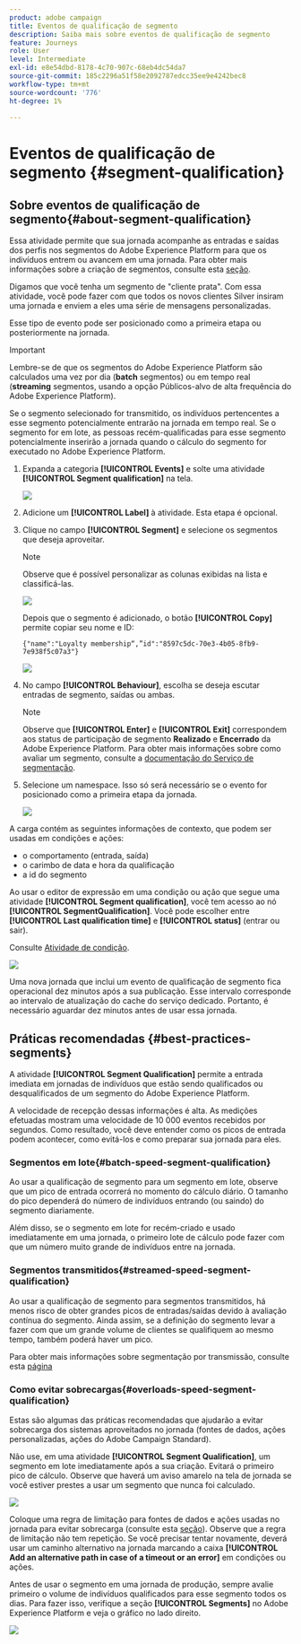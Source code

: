 ```yaml
---
product: adobe campaign
title: Eventos de qualificação de segmento
description: Saiba mais sobre eventos de qualificação de segmento
feature: Journeys
role: User
level: Intermediate
exl-id: e8e54dbd-8178-4c70-907c-68eb4dc54da7
source-git-commit: 185c2296a51f58e2092787edcc35ee9e4242bec8
workflow-type: tm+mt
source-wordcount: '776'
ht-degree: 1%

---
```


# Eventos de qualificação de segmento {#segment-qualification}

## Sobre eventos de qualificação de segmento{#about-segment-qualification}

Essa atividade permite que sua jornada acompanhe as entradas e saídas dos perfis nos segmentos do Adobe Experience Platform para que os indivíduos entrem ou avancem em uma jornada. Para obter mais informações sobre a criação de segmentos, consulte esta [seção](../segment/about-segments.md).

Digamos que você tenha um segmento de &quot;cliente prata&quot;. Com essa atividade, você pode fazer com que todos os novos clientes Silver insiram uma jornada e enviem a eles uma série de mensagens personalizadas.

Esse tipo de evento pode ser posicionado como a primeira etapa ou posteriormente na jornada.

>[!IMPORTANT]
>
>Lembre-se de que os segmentos do Adobe Experience Platform são calculados uma vez por dia (**batch** segmentos) ou em tempo real (**streaming** segmentos, usando a opção Públicos-alvo de alta frequência do Adobe Experience Platform).
>
>Se o segmento selecionado for transmitido, os indivíduos pertencentes a esse segmento potencialmente entrarão na jornada em tempo real. Se o segmento for em lote, as pessoas recém-qualificadas para esse segmento potencialmente inserirão a jornada quando o cálculo do segmento for executado no Adobe Experience Platform.


1. Expanda a categoria **[!UICONTROL Events]** e solte uma atividade **[!UICONTROL Segment qualification]** na tela.

   ![](../assets/segment5.png)

1. Adicione um **[!UICONTROL Label]** à atividade. Esta etapa é opcional.

1. Clique no campo **[!UICONTROL Segment]** e selecione os segmentos que deseja aproveitar.

   >[!NOTE]
   >
   >Observe que é possível personalizar as colunas exibidas na lista e classificá-las.

   ![](../assets/segment6.png)

   Depois que o segmento é adicionado, o botão **[!UICONTROL Copy]** permite copiar seu nome e ID:

   `{"name":"Loyalty membership“,”id":"8597c5dc-70e3-4b05-8fb9-7e938f5c07a3"}`

   ![](../assets/segment-copy.png)

1. No campo **[!UICONTROL Behaviour]**, escolha se deseja escutar entradas de segmento, saídas ou ambas.

   >[!NOTE]
   >
   >Observe que **[!UICONTROL Enter]** e **[!UICONTROL Exit]** correspondem aos status de participação de segmento **Realizado** e **Encerrado** da Adobe Experience Platform. Para obter mais informações sobre como avaliar um segmento, consulte a [documentação do Serviço de segmentação](https://experienceleague.adobe.com/docs/experience-platform/segmentation/tutorials/evaluate-a-segment.html?lang=en#interpret-segment-results).

1. Selecione um namespace. Isso só será necessário se o evento for posicionado como a primeira etapa da jornada.

   ![](../assets/segment7.png)

A carga contém as seguintes informações de contexto, que podem ser usadas em condições e ações:

* o comportamento (entrada, saída)
* o carimbo de data e hora da qualificação
* a id do segmento

Ao usar o editor de expressão em uma condição ou ação que segue uma atividade **[!UICONTROL Segment qualification]**, você tem acesso ao nó **[!UICONTROL SegmentQualification]**. Você pode escolher entre **[!UICONTROL Last qualification time]** e **[!UICONTROL status]** (entrar ou sair).

Consulte [Atividade de condição](../building-journeys/condition-activity.md#about_condition).

![](../assets/segment8.png)

Uma nova jornada que inclui um evento de qualificação de segmento fica operacional dez minutos após a sua publicação. Esse intervalo corresponde ao intervalo de atualização do cache do serviço dedicado. Portanto, é necessário aguardar dez minutos antes de usar essa jornada.

## Práticas recomendadas {#best-practices-segments}

A atividade **[!UICONTROL Segment Qualification]** permite a entrada imediata em jornadas de indivíduos que estão sendo qualificados ou desqualificados de um segmento do Adobe Experience Platform.

A velocidade de recepção dessas informações é alta. As medições efetuadas mostram uma velocidade de 10 000 eventos recebidos por segundos. Como resultado, você deve entender como os picos de entrada podem acontecer, como evitá-los e como preparar sua jornada para eles.

### Segmentos em lote{#batch-speed-segment-qualification}

Ao usar a qualificação de segmento para um segmento em lote, observe que um pico de entrada ocorrerá no momento do cálculo diário. O tamanho do pico dependerá do número de indivíduos entrando (ou saindo) do segmento diariamente.

Além disso, se o segmento em lote for recém-criado e usado imediatamente em uma jornada, o primeiro lote de cálculo pode fazer com que um número muito grande de indivíduos entre na jornada.

### Segmentos transmitidos{#streamed-speed-segment-qualification}

Ao usar a qualificação de segmento para segmentos transmitidos, há menos risco de obter grandes picos de entradas/saídas devido à avaliação contínua do segmento. Ainda assim, se a definição do segmento levar a fazer com que um grande volume de clientes se qualifiquem ao mesmo tempo, também poderá haver um pico.

Para obter mais informações sobre segmentação por transmissão, consulte esta [página](https://experienceleague.adobe.com/docs/experience-platform/segmentation/api/streaming-segmentation.html#api)

### Como evitar sobrecargas{#overloads-speed-segment-qualification}

Estas são algumas das práticas recomendadas que ajudarão a evitar sobrecarga dos sistemas aproveitados no jornada (fontes de dados, ações personalizadas, ações do Adobe Campaign Standard).

Não use, em uma atividade **[!UICONTROL Segment Qualification]**, um segmento em lote imediatamente após a sua criação. Evitará o primeiro pico de cálculo. Observe que haverá um aviso amarelo na tela de jornada se você estiver prestes a usar um segmento que nunca foi calculado.

![](../assets/segment-error.png)

Coloque uma regra de limitação para fontes de dados e ações usadas no jornada para evitar sobrecarga (consulte esta [seção](../api/capping.md)). Observe que a regra de limitação não tem repetição. Se você precisar tentar novamente, deverá usar um caminho alternativo na jornada marcando a caixa **[!UICONTROL Add an alternative path in case of a timeout or an error]** em condições ou ações.

Antes de usar o segmento em uma jornada de produção, sempre avalie primeiro o volume de indivíduos qualificados para esse segmento todos os dias. Para fazer isso, verifique a seção **[!UICONTROL Segments]** no Adobe Experience Platform e veja o gráfico no lado direito.

![](../assets/segment-overload.png)
